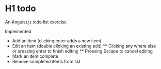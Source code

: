 H1 todo
====
An Angular.js todo list exercise

Implemented
* Add an item (clicking enter adds a new item)
* Edit an item (double clicking an existing edit)
** Clicking any where else or pressing enter to finish editing
** Pressing Escape to cancel editing
* Mark an item complete
* Remove completed items from list
